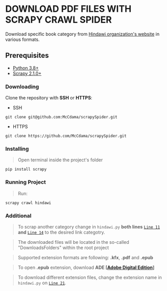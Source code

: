 # DOWNLOAD PDF FILES WITH SCRAPY CRAWL SPIDER

Download specific book category from [Hindawi organization's website](https://www.hindawi.org/) in various formats.

## Prerequisites

- [Python 3.8+](https://www.python.org/downloads/)
- [Scrapy 2.1.0+](https://scrapy.org/)

### Downloading
Clone the repository with <strong>SSH</strong> or <strong>HTTPS</strong>:

- SSH
```
git clone git@github.com:McCdama/scrapySpider.git
```
- HTTPS
```
git clone https://github.com/McCdama/scrapySpider.git
```
### Installing
> Open terminal inside the project's folder
```
pip install scrapy
```
### Running Project
> Run:
```
scrapy crawl hindawi
```

### Additional
> To scrap another category change in <code>hindawi.py</code> <strong>both lines</strong> [`Line 11`](https://github.com/McCdama/scrapySpider/blob/0c3d4677b65d58f2fec507318bebcd99f69be080/scrapySpider/spiders/hindawi.py#L11) <strong>and</strong> [`Line 14`](https://github.com/McCdama/scrapySpider/blob/0c3d4677b65d58f2fec507318bebcd99f69be080/scrapySpider/spiders/hindawi.py#L14) to the desired link categotry.

> The downloaded files will be located in the so-called "DownloadsFolders" within the root project 

> Supported extension formats are following: <strong>.kfx</strong>, <strong>.pdf</strong> and <strong>.epub</strong>

> To open <strong>.epub</strong> extension, download <strong>ADE [[Adobe Digital Edition](https://www.adobe.com/solutions/ebook/digital-editions/download.html)]</strong>

> To download different extension files, change the extension name in <code>hindawi.py</code> on [`Line 21`](https://github.com/McCdama/scrapySpider/blob/0c3d4677b65d58f2fec507318bebcd99f69be080/scrapySpider/spiders/hindawi.py#L21).
